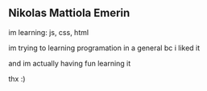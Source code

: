 ## Nikolas Mattiola Emerin 

 im learning: js, css, html

im trying to learning programation in a general bc i liked it 

and im actually having fun learning it

thx :)
